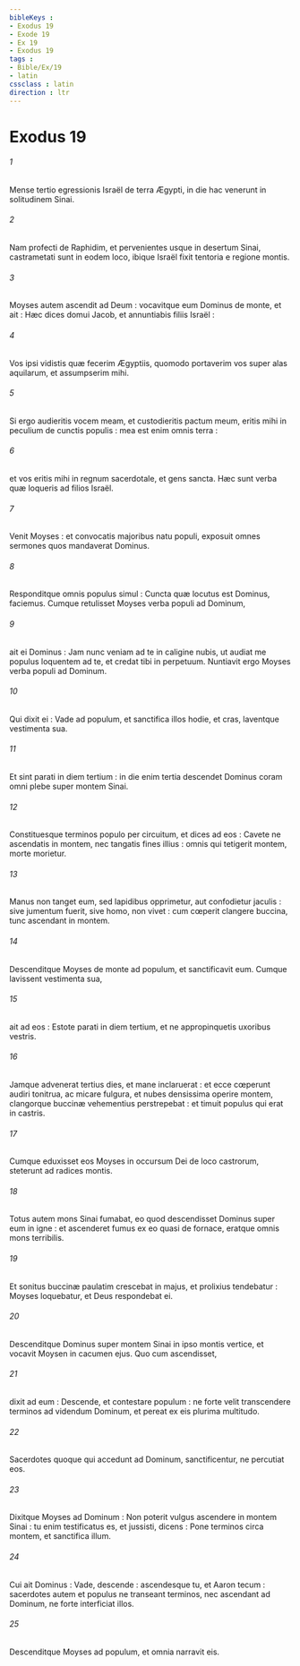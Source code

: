```yaml
---
bibleKeys : 
- Exodus 19
- Exode 19
- Ex 19
- Exodus 19
tags : 
- Bible/Ex/19
- latin
cssclass : latin
direction : ltr
---
```


# Exodus 19

###### 1
Mense tertio egressionis Israël de terra Ægypti, in die hac venerunt in solitudinem Sinai.
###### 2
Nam profecti de Raphidim, et pervenientes usque in desertum Sinai, castrametati sunt in eodem loco, ibique Israël fixit tentoria e regione montis.
###### 3
Moyses autem ascendit ad Deum : vocavitque eum Dominus de monte, et ait : Hæc dices domui Jacob, et annuntiabis filiis Israël :
###### 4
Vos ipsi vidistis quæ fecerim Ægyptiis, quomodo portaverim vos super alas aquilarum, et assumpserim mihi.
###### 5
Si ergo audieritis vocem meam, et custodieritis pactum meum, eritis mihi in peculium de cunctis populis : mea est enim omnis terra :
###### 6
et vos eritis mihi in regnum sacerdotale, et gens sancta. Hæc sunt verba quæ loqueris ad filios Israël.
###### 7
Venit Moyses : et convocatis majoribus natu populi, exposuit omnes sermones quos mandaverat Dominus.
###### 8
Responditque omnis populus simul : Cuncta quæ locutus est Dominus, faciemus. Cumque retulisset Moyses verba populi ad Dominum,
###### 9
ait ei Dominus : Jam nunc veniam ad te in caligine nubis, ut audiat me populus loquentem ad te, et credat tibi in perpetuum. Nuntiavit ergo Moyses verba populi ad Dominum.
###### 10
Qui dixit ei : Vade ad populum, et sanctifica illos hodie, et cras, laventque vestimenta sua.
###### 11
Et sint parati in diem tertium : in die enim tertia descendet Dominus coram omni plebe super montem Sinai.
###### 12
Constituesque terminos populo per circuitum, et dices ad eos : Cavete ne ascendatis in montem, nec tangatis fines illius : omnis qui tetigerit montem, morte morietur.
###### 13
Manus non tanget eum, sed lapidibus opprimetur, aut confodietur jaculis : sive jumentum fuerit, sive homo, non vivet : cum cœperit clangere buccina, tunc ascendant in montem.
###### 14
Descenditque Moyses de monte ad populum, et sanctificavit eum. Cumque lavissent vestimenta sua,
###### 15
ait ad eos : Estote parati in diem tertium, et ne appropinquetis uxoribus vestris.
###### 16
Jamque advenerat tertius dies, et mane inclaruerat : et ecce cœperunt audiri tonitrua, ac micare fulgura, et nubes densissima operire montem, clangorque buccinæ vehementius perstrepebat : et timuit populus qui erat in castris.
###### 17
Cumque eduxisset eos Moyses in occursum Dei de loco castrorum, steterunt ad radices montis.
###### 18
Totus autem mons Sinai fumabat, eo quod descendisset Dominus super eum in igne : et ascenderet fumus ex eo quasi de fornace, eratque omnis mons terribilis.
###### 19
Et sonitus buccinæ paulatim crescebat in majus, et prolixius tendebatur : Moyses loquebatur, et Deus respondebat ei.
###### 20
Descenditque Dominus super montem Sinai in ipso montis vertice, et vocavit Moysen in cacumen ejus. Quo cum ascendisset,
###### 21
dixit ad eum : Descende, et contestare populum : ne forte velit transcendere terminos ad videndum Dominum, et pereat ex eis plurima multitudo.
###### 22
Sacerdotes quoque qui accedunt ad Dominum, sanctificentur, ne percutiat eos.
###### 23
Dixitque Moyses ad Dominum : Non poterit vulgus ascendere in montem Sinai : tu enim testificatus es, et jussisti, dicens : Pone terminos circa montem, et sanctifica illum.
###### 24
Cui ait Dominus : Vade, descende : ascendesque tu, et Aaron tecum : sacerdotes autem et populus ne transeant terminos, nec ascendant ad Dominum, ne forte interficiat illos.
###### 25
Descenditque Moyses ad populum, et omnia narravit eis.
